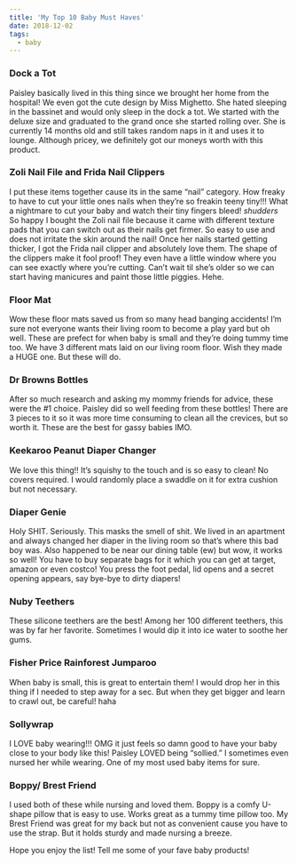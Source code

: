 ```yaml
---
title: 'My Top 10 Baby Must Haves'
date: 2018-12-02
tags:
  - baby
---
```


### Dock a Tot

Paisley basically lived in this thing since we brought her home from the hospital! We even got the cute design by Miss Mighetto. She hated sleeping in the bassinet and would only sleep in the dock a tot. We started with the deluxe size and graduated to the grand once she started rolling over. She is currently 14 months old and still takes random naps in it and uses it to lounge. Although pricey, we definitely got our moneys worth with this product.

### Zoli Nail File and Frida Nail Clippers

I put these items together cause its in the same “nail” category. How freaky to have to cut your little ones nails when they’re so freakin teeny tiny!!! What a nightmare to cut your baby and watch their tiny fingers bleed! _shudders_ So happy I bought the Zoli nail file because it came with different texture pads that you can switch out as their nails get firmer. So easy to use and does not irritate the skin around the nail! Once her nails started getting thicker, I got the Frida nail clipper and absolutely love them. The shape of the clippers make it fool proof! They even have a little window where you can see exactly where you’re cutting. Can’t wait til she’s older so we can start having manicures and paint those little piggies. Hehe.

### Floor Mat

Wow these floor mats saved us from so many head banging accidents! I’m sure not everyone wants their living room to become a play yard but oh well. These are prefect for when baby is small and they’re doing tummy time too. We have 3 different mats laid on our living room floor. Wish they made a HUGE one. But these will do.

### Dr Browns Bottles

After so much research and asking my mommy friends for advice, these were the #1 choice. Paisley did so well feeding from these bottles! There are 3 pieces to it so it was more time consuming to clean all the crevices, but so worth it. These are the best for gassy babies IMO.

### Keekaroo Peanut Diaper Changer

We love this thing!! It’s squishy to the touch and is so easy to clean! No covers required. I would randomly place a swaddle on it for extra cushion but not necessary.

### Diaper Genie

Holy SHIT. Seriously. This masks the smell of shit. We lived in an apartment and always changed her diaper in the living room so that’s where this bad boy was. Also happened to be near our dining table (ew) but wow, it works so well! You have to buy separate bags for it which you can get at target, amazon or even costco! You press the foot pedal, lid opens and a secret opening appears, say bye-bye to dirty diapers!

### Nuby Teethers

These silicone teethers are the best! Among her 100 different teethers, this was by far her favorite. Sometimes I would dip it into ice water to soothe her gums.

### Fisher Price Rainforest Jumparoo

When baby is small, this is great to entertain them! I would drop her in this thing if I needed to step away for a sec. But when they get bigger and learn to crawl out, be careful! haha

### Sollywrap

I LOVE baby wearing!!! OMG it just feels so damn good to have your baby close to your body like this! Paisley LOVED being “sollied.” I sometimes even nursed her while wearing. One of my most used baby items for sure.

### Boppy/ Brest Friend

I used both of these while nursing and loved them. Boppy is a comfy U-shape pillow that is easy to use. Works great as a tummy time pillow too. My Brest Friend was great for my back but not as convenient cause you have to use the strap. But it holds sturdy and made nursing a breeze.

Hope you enjoy the list! Tell me some of your fave baby products!
